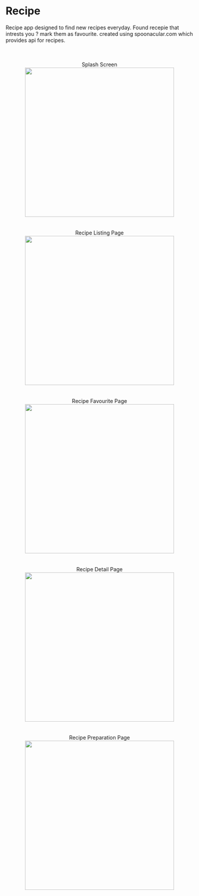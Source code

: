 # Recipe 
Recipe app designed to find new recipes everyday. Found recepie that intrests you ? mark them as favourite.
created using spoonacular.com which provides api for recipes.


<br/>
<br/>
<div align="center">
Splash Screen 
</div>

<div align="center">
    <img src="/Screenshots/ScreenShot%201.png" width="400px"</img> 
</div>

<br/>
<br/>
<div align="center">
Recipe Listing Page
</div>

<div align="center">
    <img src="/Screenshots/ScreenShot%202.png" width="400px"</img> 
</div>


<br/>
<br/>
<div align="center">
Recipe Favourite Page
</div>
<div align="center">
    <img src="/Screenshots/ScreenShot%203.png" width="400px"</img> 
</div>

<br/>
<br/>
<div align="center">
Recipe Detail Page
</div>
<div align="center">
    <img src="/Screenshots/ScreenShot%205.png" width="400px"</img> 
</div>

<br/>
<br/>
<div align="center">
Recipe Preparation Page
</div>
<div align="center">
    <img src="/Screenshots/ScreenShot%206.png" width="400px"</img> 
</div>

